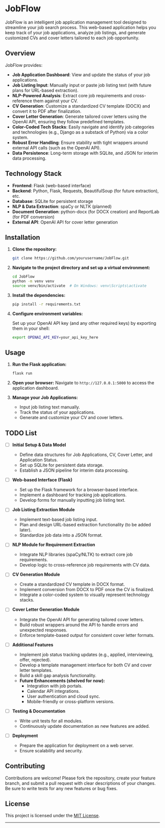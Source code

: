 # JobFlow

JobFlow is an intelligent job application management tool designed to streamline your job search process. This web-based application helps you keep track of your job applications, analyze job listings, and generate customized CVs and cover letters tailored to each job opportunity.

## Overview

JobFlow provides:
- **Job Application Dashboard**: View and update the status of your job applications.
- **Job Listing Input**: Manually input or paste job listing text (with future plans for URL-based extraction).
- **NLP-Powered Analysis**: Extract core job requirements and cross-reference them against your CV.
- **CV Generation**: Customize a standardized CV template (DOCX) and convert it to PDF after finalization.
- **Cover Letter Generation**: Generate tailored cover letters using the OpenAI API, ensuring they follow predefined templates.
- **Color-Coded Tech Stacks**: Easily navigate and identify job categories and technologies (e.g., Django as a substack of Python) via a color system.
- **Robust Error Handling**: Ensure stability with tight wrappers around external API calls (such as the OpenAI API).
- **Data Persistence**: Long-term storage with SQLite, and JSON for interim data processing.

## Technology Stack

- **Frontend**: Flask (web-based interface)
- **Backend**: Python, Flask, Requests, BeautifulSoup (for future extraction), etc.
- **Database**: SQLite for persistent storage
- **NLP & Data Extraction**: spaCy or NLTK (planned)
- **Document Generation**: python-docx (for DOCX creation) and ReportLab (for PDF conversion)
- **External API**: OpenAI API for cover letter generation

## Installation

1. **Clone the repository:**
    ```bash
    git clone https://github.com/yourusername/JobFlow.git
    ```

2. **Navigate to the project directory and set up a virtual environment:**
    ```bash
    cd JobFlow
    python -m venv venv
    source venv/bin/activate  # On Windows: venv\Scripts\activate
    ```

3. **Install the dependencies:**
    ```bash
    pip install -r requirements.txt
    ```

4. **Configure environment variables:**

    Set up your OpenAI API key (and any other required keys) by exporting them in your shell:
    ```bash
    export OPENAI_API_KEY=your_api_key_here
    ```

## Usage

1. **Run the Flask application:**
    ```bash
    flask run
    ```

2. **Open your browser:**
    Navigate to `http://127.0.0.1:5000` to access the application dashboard.

3. **Manage your Job Applications:**
    - Input job listing text manually.
    - Track the status of your applications.
    - Generate and customize your CV and cover letters.

## TODO List

- [ ] **Initial Setup & Data Model**
  - Define data structures for Job Applications, CV, Cover Letter, and Application Status.
  - Set up SQLite for persistent data storage.
  - Establish a JSON pipeline for interim data processing.

- [ ] **Web-based Interface (Flask)**
  - Set up the Flask framework for a browser-based interface.
  - Implement a dashboard for tracking job applications.
  - Develop forms for manually inputting job listing text.

- [ ] **Job Listing Extraction Module**
  - Implement text-based job listing input.
  - Plan and design URL-based extraction functionality (to be added later).
  - Standardize job data into a JSON format.

- [ ] **NLP Module for Requirement Extraction**
  - Integrate NLP libraries (spaCy/NLTK) to extract core job requirements.
  - Develop logic to cross-reference job requirements with CV data.

- [ ] **CV Generation Module**
  - Create a standardized CV template in DOCX format.
  - Implement conversion from DOCX to PDF once the CV is finalized.
  - Integrate a color-coded system to visually represent technology stacks.

- [ ] **Cover Letter Generation Module**
  - Integrate the OpenAI API for generating tailored cover letters.
  - Build robust wrappers around the API to handle errors and unexpected responses.
  - Enforce template-based output for consistent cover letter formats.

- [ ] **Additional Features**
  - Implement job status tracking updates (e.g., applied, interviewing, offer, rejected).
  - Develop a template management interface for both CV and cover letter templates.
  - Build a skill gap analysis functionality.
  - **Future Enhancements (shelved for now):**
    - Integration with job portals.
    - Calendar API integrations.
    - User authentication and cloud sync.
    - Mobile-friendly or cross-platform versions.

- [ ] **Testing & Documentation**
  - Write unit tests for all modules.
  - Continuously update documentation as new features are added.

- [ ] **Deployment**
  - Prepare the application for deployment on a web server.
  - Ensure scalability and security.

## Contributing

Contributions are welcome! Please fork the repository, create your feature branch, and submit a pull request with clear descriptions of your changes. Be sure to write tests for any new features or bug fixes.

## License

This project is licensed under the [MIT License](LICENSE).

---
